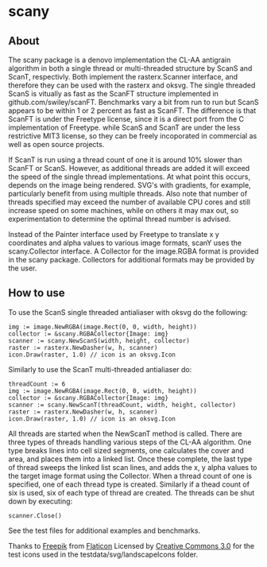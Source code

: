 # scany
## About

The scany package is a denovo implementation the CL-AA antigrain algorithm in both a single thread or multi-threaded structure by ScanS and ScanT, respectivly. Both implement the rasterx.Scanner interface, and therefore they can be used with the rasterx and oksvg. The single threaded ScanS is vitually as fast as the ScanFT structure implemented in github.com/swiley/scanFT. Benchmarks vary a bit from run to run but ScanS appears to be within 1 or 2 percent as fast as ScanFT. The difference is that ScanFT is under the Freetype license, since it is a direct port from the C implementation of Freetype. while ScanS and ScanT are under the less restrictive MIT3 license, so they can be freely incoporated in commercial as well as open source projects.

If ScanT is run using a thread count of one it is around 10% slower than ScanFT or ScanS. However, as additional threads are added it will exceed the speed of the single thread implementations. At what point this occurs, depends on the image being rendered. SVG's with gradients, for example, particularly benefit from using multiple threads. Also note that number of threads specified may exceed the number of available CPU cores and still increase speed on some machines, while on others it may max out, so experimentation to determine the optimal thread number is advised.

Instead of the Painter interface used by Freetype to translate x y coordinates and alpha values to various image formats, scanY uses the scany.Collector interface. A Collector for the image.RGBA format is provided in the scany package. Collectors for additional formats may be provided by the user.

## How to use

To use the ScanS single threaded antialiaser with oksvg do the following:

```
img := image.NewRGBA(image.Rect(0, 0, width, height))
collector := &scany.RGBACollector{Image: img}
scanner := scany.NewScanS(width, height, collector)
raster := rasterx.NewDasher(w, h, scanner)
icon.Draw(raster, 1.0) // icon is an oksvg.Icon
```

Similarly to use the ScanT multi-threaded antialiaser do:

```
threadCount := 6
img := image.NewRGBA(image.Rect(0, 0, width, height))
collector := &scany.RGBACollector{Image: img}
scanner := scany.NewScanT(threadCount, width, height, collector)
raster := rasterx.NewDasher(w, h, scanner)
icon.Draw(raster, 1.0) // icon is an oksvg.Icon
```

All threads are started when the NewScanT method is called. There are three types of threads handling various steps of the CL-AA algorithm. One type breaks lines into cell sized segments, one calculates the cover and area, and places them into a linked list. Once these complete, the last type of thread sweeps the linked list scan lines, and adds the x, y alpha values to the target image format using the Collector.  When a thread count of one is specified, one of each thread type is created. Similarly if a thead count of six is used, six of each type of thread are created. The threads can be shut down by executing:
```
scanner.Close()
```
See the test files for additional examples and benchmarks.

Thanks to [Freepik](http://www.freepik.com) from [Flaticon](https://www.flaticon.com/)
Licensed by [Creative Commons 3.0](http://creativecommons.org/licenses/by/3.0/) for the test icons used in the testdata/svg/landscapeIcons folder.






